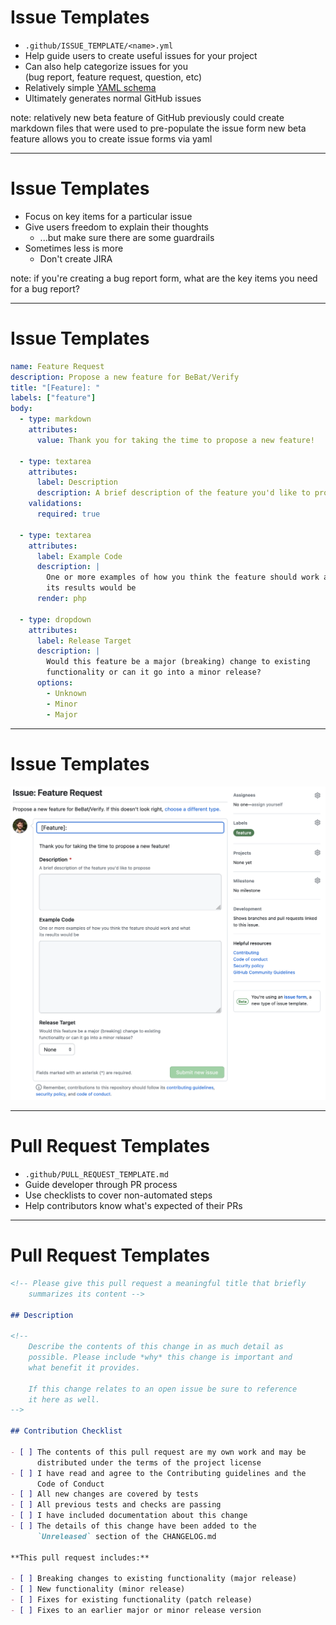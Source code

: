 <!-- .slide: data-transition="slide" data-auto-animate -->
# Issue Templates

- <!-- .element: class="fragment" --> <code>.github/ISSUE_TEMPLATE/&lt;name&gt;.yml</code>
- <!-- .element: class="fragment" --> Help guide users to create useful issues for your project
- <!-- .element: class="fragment" --> Can also help categorize issues for you<br>(bug report, feature request, question, etc)
- <!-- .element: class="fragment" --> Relatively simple <a href="https://docs.github.com/en/communities/using-templates-to-encourage-useful-issues-and-pull-requests/syntax-for-issue-forms">YAML schema</a>
- <!-- .element: class="fragment" --> Ultimately generates normal GitHub issues

note: relatively new beta feature of GitHub
previously could create markdown files that were used to pre-populate the issue form
new beta feature allows you to create issue forms via yaml

***

<!-- .slide: data-transition="slide" data-auto-animate -->
# Issue Templates

- Focus on key items for a particular issue <!-- .element: class="fragment" -->
- Give users freedom to explain their thoughts <!-- .element: class="fragment" -->
  - ...but make sure there are some guardrails <!-- .element: class="fragment" -->
- Sometimes less is more <!-- .element: class="fragment" -->
  - Don't create JIRA <!-- .element: class="fragment" -->

note: if you're creating a bug report form, what are the key items you need for a bug report?

***

<!-- .slide: data-transition="slide" data-auto-animate -->
# Issue Templates

```yaml [1-4|6-8|10-23|25-34]
name: Feature Request
description: Propose a new feature for BeBat/Verify
title: "[Feature]: "
labels: ["feature"]
body:
  - type: markdown
    attributes:
      value: Thank you for taking the time to propose a new feature!

  - type: textarea
    attributes:
      label: Description
      description: A brief description of the feature you'd like to propose
    validations:
      required: true

  - type: textarea
    attributes:
      label: Example Code
      description: |
        One or more examples of how you think the feature should work and what
        its results would be
      render: php

  - type: dropdown
    attributes:
      label: Release Target
      description: |
        Would this feature be a major (breaking) change to existing
        functionality or can it go into a minor release?
      options:
        - Unknown
        - Minor
        - Major
```

***

<!-- .slide: data-transition="slide" data-auto-animate -->
# Issue Templates

![feature request issue form on GitHub](../img/feature-request-form.png)
<!-- .element: class="r-stretch" -->

***

<!-- .slide: data-transition="slide" data-auto-animate -->
# Pull Request Templates

- <!-- .element: class="fragment" --> <code>.github/PULL_REQUEST_TEMPLATE.md</code>
- Guide developer through PR process <!-- .element: class="fragment" -->
- Use checklists to cover non-automated steps <!-- .element: class="fragment" -->
- Help contributors know what's expected of their PRs <!-- .element: class="fragment" -->

***

<!-- .slide: data-transition="slide" data-auto-animate -->
# Pull Request Templates

```markdown [1-2|4-13|15-25|27-32]
<!-- Please give this pull request a meaningful title that briefly
    summarizes its content -->

## Description

<!--
    Describe the contents of this change in as much detail as
    possible. Please include *why* this change is important and
    what benefit it provides.

    If this change relates to an open issue be sure to reference
    it here as well.
-->

## Contribution Checklist

- [ ] The contents of this pull request are my own work and may be
      distributed under the terms of the project license
- [ ] I have read and agree to the Contributing guidelines and the
      Code of Conduct
- [ ] All new changes are covered by tests
- [ ] All previous tests and checks are passing
- [ ] I have included documentation about this change
- [ ] The details of this change have been added to the
      `Unreleased` section of the CHANGELOG.md

**This pull request includes:**

- [ ] Breaking changes to existing functionality (major release)
- [ ] New functionality (minor release)
- [ ] Fixes for existing functionality (patch release)
- [ ] Fixes to an earlier major or minor release version
```
